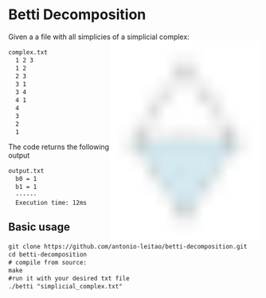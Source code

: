 # Betti Decomposition

Given a a file with all simplicies of a simplicial complex:
<img src="assets/example_complex.svg" width="300" alt="Example Simplicial Complex" align=right>


```text
complex.txt
  1 2 3
  1 2
  2 3
  3 1
  3 4
  4 1
  4
  3
  2
  1
```
The code returns the following output

```text
output.txt
  b0 = 1
  b1 = 1
  ------
  Execution time: 12ms
```

## Basic usage

```shell
git clone https://github.com/antonio-leitao/betti-decomposition.git
cd betti-decomposition
# compile from source:
make
#run it with your desired txt file
./betti "simplicial_complex.txt"
```


